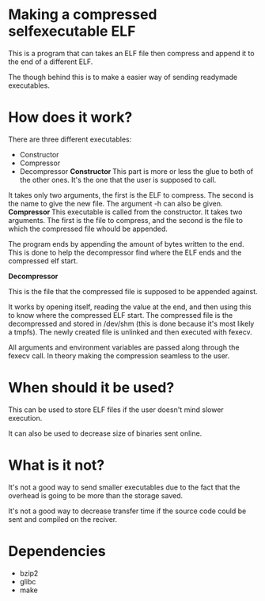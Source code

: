 # Making a compressed selfexecutable ELF 

This is a program that can takes an ELF file then compress and append it to the end of a different ELF.

The though behind this is to make a easier way of sending readymade executables. 

# How does it work?

There are three different executables:
* Constructor
* Compressor
* Decompressor
<b> Constructor </b>
This part is more or less the glue to both of the other ones. It's the one that the user is supposed to call. 

It takes only two arguments, the first is the ELF to compress. The second is the name to give the new file. The argument -h can also be given. 
<b> Compressor </b>
This executable is called from the constructor. It takes two arguments. The first is the file to compress, and the second is the file to which the compressed file whould be appended.

The program ends by appending the amount of bytes written to the end. This is done to help the decompressor find where the ELF ends and the compressed elf start.

<b> Decompressor</b>

This is the file that the compressed file is supposed to be appended against. 

It works by opening itself, reading the value at the end, and then using this to know where the compressed ELF start. The compressed file is the decompressed and stored in /dev/shm (this is done because it's most likely a tmpfs). The newly created file is unlinked and then executed with fexecv.

All arguments and environment variables are passed along through the fexecv call. In theory making the compression seamless to the user. 

# When should it be used?

This can be used to store ELF files if the user doesn't mind slower execution. 

It can also be used to decrease size of binaries sent online.

# What is it not?

It's not a good way to send smaller executables due to the fact that the overhead is going to be more than the storage saved. 

It's not a good way to decrease transfer time if the source code could be sent and compiled on the reciver.

# Dependencies

* bzip2
* glibc
* make